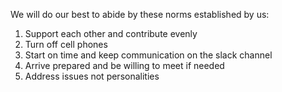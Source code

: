 We will do our best to abide by these norms established by us: 
  1. Support each other and contribute evenly 
  2. Turn off cell phones 
  3. Start on time and keep communication on the slack channel 
  4. Arrive prepared and be willing to meet if needed 
  5. Address issues not personalities
